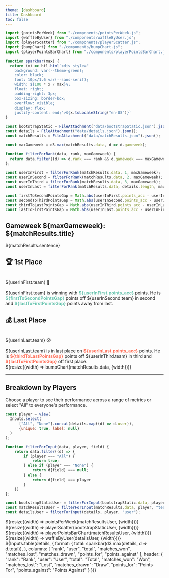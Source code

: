 ```yaml
---
theme: [dashboard]
title: Dashboard
toc: false
---
```


```js
import {pointsPerWeek} from "./components/pointsPerWeek.js";
import {waffleByUser} from "./components/waffleByUser.js";
import {playerScatter} from "./components/playerScatter.js";
import {bumpChart} from "./components/bumpChart.js";
import {playerPointsBarChart} from "./components/playerPointsBarChart.js";
```

```js
function sparkbar(max) {
  return (x) => htl.html`<div style="
    background: var(--theme-green);
    color: black;
    font: 10px/1.6 var(--sans-serif);
    width: ${100 * x / max}%;
    float: right;
    padding-right: 3px;
    box-sizing: border-box;
    overflow: visible;
    display: flex;
    justify-content: end;">${x.toLocaleString("en-US")}`
}
```

```js
const bootstrapStatic = FileAttachment("data/bootstrapStatic.json").json();
const details = FileAttachment("data/details.json").json();
const matchResults = FileAttachment("data/matchResults.json").json();
```

```js
const maxGameweek = d3.max(matchResults.data, d => d.gameweek);
```

```js
function filterForRank(data, rank, maxGameweek) {
  return data.filter((d) => d.rank === rank && d.gameweek === maxGameweek)[0];
};

const userInFirst = filterForRank(matchResults.data, 1, maxGameweek);
const userInSecond = filterForRank(matchResults.data, 2, maxGameweek);
const userInThird = filterForRank(matchResults.data, 3, maxGameweek);
const userInLast = filterForRank(matchResults.data, details.length, maxGameweek);

const firstToSecondPointsGap = Math.abs(userInFirst.points_acc - userInSecond.points_acc);
const secondToThirdPointsGap = Math.abs(userInSecond.points_acc - userInThird.points_acc);
const thirdToLastPointsGap = Math.abs(userInThird.points_acc - userInLast.points_acc);
const lastToFirstPointsGap = Math.abs(userInLast.points_acc - userInFirst.points_acc);
```

## Gameweek ${maxGameweek}: ${matchResults.title}

<div>
  <p style="max-width: 1000px;">${matchResults.sentence}</p>
</div>


<div class="grid grid-cols-4">
  <a class="card" style="color: inherit;">
    <h2>🏆 1st Place</h2>
    <br>
    <span class="big">${userInFirst.team} 🎉</span>
    <br>
    <br>
    <span class="muted">
        ${userInFirst.team} is winning with <b style="color: #6cc5b0">${userInFirst.points_acc}</b> points. 
        He is <b style="color: #6cc5b0">${firstToSecondPointsGap}</b> points off ${userInSecond.team} in second 
        and <b style="color: #6cc5b0">${lastToFirstPointsGap}</b> points away from last.
    </span>
  </a>
  <a class="card" style="color: inherit;">
    <h2>💰 Last Place</h2>
    <br>
    <span class="big">${userInLast.team} 😰</span>
    <br>
    <br>
    <span class="muted">
        ${userInLast.team} is in last place on <b style="color: #ff725c">${userInLast.points_acc}</b> points. 
        He is <b style="color: #ff725c">${thirdToLastPointsGap}</b> points off ${userInThird.team} in third 
        and <b style="color: #ff725c">${lastToFirstPointsGap}</b> off first place.
    </span>
  </a>
</div>

<div class="grid grid-cols-1">
  <div class="card">
    ${resize((width) => bumpChart(matchResults.data, {width}))}
  </div>
</div>

<style>

.inputs-3a86ea-input {
    height: 30px;
    float: right;
}

</style>

<hr>

## Breakdown by Players
Choose a player to see their performance across a range of metrics or select "All" to everyone's performance.

```js
const player = view(
  Inputs.select(
      ["All", "None"].concat(details.map((d) => d.user)),
      {unique: true, label: null}
  )
);
```

```js
function filterForInput(data, player, field) {
    return data.filter((d) => {
        if (player === "All") {
            return true;
        } else if (player === "None") {
            return d[field] === null;
        } else {
            return d[field] === player
        }
    })
};

const bootstrapStaticUser = filterForInput(bootstrapStatic.data, player, "owner");
const matchResultsUser = filterForInput(matchResults.data, player, "team");
const detailsUser = filterForInput(details, player, "user");
```

<div class="grid grid-cols-2">
  <div class="card">
    ${resize((width) => pointsPerWeek(matchResultsUser, {width}))}
  </div>
  <div class="card">
    ${resize((width) => playerScatter(bootstrapStaticUser, {width}))}
  </div>
</div>


<div class="grid grid-cols-2">
  <div class="card">
    ${resize((width) => playerPointsBarChart(matchResultsUser, {width}))}
  </div>
  <div class="card">
    ${resize((width) => waffleByUser(detailsUser, {width}))}
  </div>
</div>

<div class="grid grid-cols-1">
  <div class="card" style="padding: 0;">
      ${Inputs.table(details, {
        format: {
            total: sparkbar(d3.max(details, d => d.total)),
        },  
        columns: [
            "rank",
            "user",
            "total",
            "matches_won",
            "matches_lost",
            "matches_drawn",
            "points_for",
            "points_against"
        ],
        header: {
            "rank": "Rank",
            "user": "User",
            "total": "Total",
            "matches_won": "Won",
            "matches_lost": "Lost",
            "matches_drawn": "Draw",
            "points_for": "Points For",
            "points_against": "Points Against"
        }
      })}
    </div>
</div>